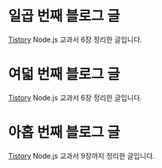 # 일곱 번째 블로그 글
[Tistory](https://mindong-shin.tistory.com/8)
Node.js 교과서 6장 정리한 글입니다.

# 여덟 번째 블로그 글
[Tistory](https://mindong-shin.tistory.com/9)
Node.js 교과서 6장 정리한 글입니다.

# 아홉 번째 블로그 글
[Tistory](https://mindong-shin.tistory.com/10)
Node.js 교과서 9장까지 정리한 글입니다.